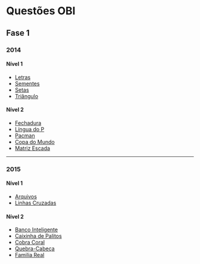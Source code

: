 <h1>Questões OBI</h1>
<h2>Fase 1</h2>
<h3>2014</h3>
<h4>Nível 1</h4>
<ul>
  <li><a href='https://github.com/JorgeRoniel/Questoes-OBI/blob/main/Fase1/2014/nivel1/letras.py'>Letras</a></li>
  <li><a href='https://github.com/JorgeRoniel/Questoes-OBI/blob/main/Fase1/2014/nivel1/sementes.py'>Sementes</a></li>
  <li><a href='https://github.com/JorgeRoniel/Questoes-OBI/blob/main/Fase1/2014/nivel1/setas.py'>Setas</a></li>
  <li><a href='https://github.com/JorgeRoniel/Questoes-OBI/blob/main/Fase1/2014/nivel1/triangulo.py'>Triângulo</a></li>
</ul>

<h4>Nível 2</h4>
<ul>
  <li><a href='https://github.com/JorgeRoniel/Questoes-OBI/blob/main/Fase1/2014/nivel2/fechadura.py'>Fechadura</a></li>
  <li><a href='https://github.com/JorgeRoniel/Questoes-OBI/blob/main/Fase1/2014/nivel2/lingua_doP.py'>Língua do P</a></li>
  <li><a href='https://github.com/JorgeRoniel/Questoes-OBI/blob/main/Fase1/2014/nivel2/pacman.py'>Pacman</a></li>
  <li><a href='https://github.com/JorgeRoniel/Questoes-OBI/blob/main/Fase1/2014/nivel2/copa.py'>Copa do Mundo</a></li>
  <li><a href='https://github.com/JorgeRoniel/Questoes-OBI/blob/main/Fase1/2014/nivel2/escada.py'>Matriz Escada</a></li>
</ul>
<hr>
<h3>2015</h3>
<h4>Nível 1</h4>
<ul>
  <li><a href='https://github.com/JorgeRoniel/Questoes-OBI/blob/main/Fase1/2015/nivel1/arquivos.py'>Arquivos</a></li>
  <li><a href='https://github.com/JorgeRoniel/Questoes-OBI/blob/main/Fase1/2015/nivel1/linhas_cruzadas.py'>Linhas Cruzadas</a></li>
</ul>

<h4>Nível 2</h4>
<ul>
  <li><a href='https://github.com/JorgeRoniel/Questoes-OBI/blob/main/Fase1/2015/nivel2/banco_inteligente.py'>Banco Inteligente</a></li>
  <li><a href='https://github.com/JorgeRoniel/Questoes-OBI/blob/main/Fase1/2015/nivel2/caixinha_de_palitos.py'>Caixinha de Palitos</a></li>
  <li><a href='https://github.com/JorgeRoniel/Questoes-OBI/blob/main/Fase1/2015/nivel2/cobra_coral.py'>Cobra Coral</a></li>
  <li><a href='https://github.com/JorgeRoniel/Questoes-OBI/blob/main/Fase1/2015/nivel2/quebra_cabeca.py'>Quebra-Cabeça</a></li>
  <li><a href='https://github.com/JorgeRoniel/Questoes-OBI/blob/main/Fase1/2015/nivel2/familia.py'>Familia Real</a></li>
</ul>
